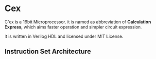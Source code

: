# Cex

C'ex is a 16bit Microprocessor. it is named as abbreviation of **Calculation Express**, which aims faster operation and simpler circuit expression.

It is written in Verilog HDL and licensed under MIT License.

## Instruction Set Architecture


